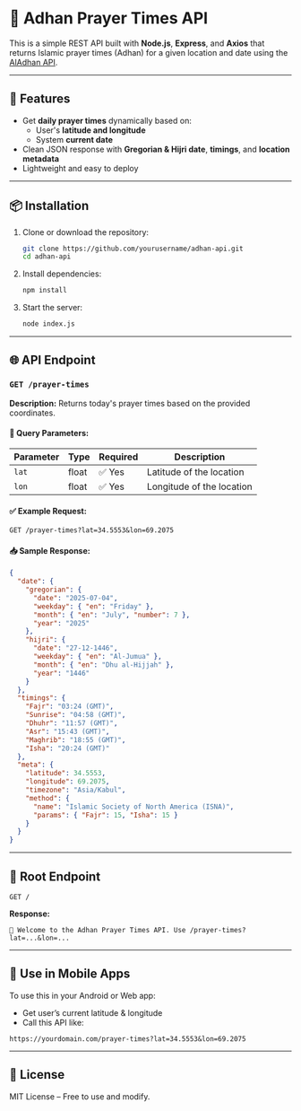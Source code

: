 
# 🕌 Adhan Prayer Times API

This is a simple REST API built with **Node.js**, **Express**, and **Axios** that returns Islamic prayer times (Adhan) for a given location and date using the [AlAdhan API](https://aladhan.com/prayer-times-api).

---

## 🚀 Features

- Get **daily prayer times** dynamically based on:
  - User's **latitude and longitude**
  - System **current date**
- Clean JSON response with **Gregorian & Hijri date**, **timings**, and **location metadata**
- Lightweight and easy to deploy

---

## 📦 Installation

1. Clone or download the repository:
   ```bash
   git clone https://github.com/yourusername/adhan-api.git
   cd adhan-api
   ```

2. Install dependencies:
   ```bash
   npm install
   ```

3. Start the server:
   ```bash
   node index.js
   ```

---

## 🌐 API Endpoint

### `GET /prayer-times`

**Description:** Returns today's prayer times based on the provided coordinates.

#### 🔧 Query Parameters:
| Parameter | Type   | Required | Description                     |
|-----------|--------|----------|---------------------------------|
| `lat`     | float  | ✅ Yes    | Latitude of the location        |
| `lon`     | float  | ✅ Yes    | Longitude of the location       |

#### ✅ Example Request:

```
GET /prayer-times?lat=34.5553&lon=69.2075
```

#### 📥 Sample Response:

```json
{
  "date": {
    "gregorian": {
      "date": "2025-07-04",
      "weekday": { "en": "Friday" },
      "month": { "en": "July", "number": 7 },
      "year": "2025"
    },
    "hijri": {
      "date": "27-12-1446",
      "weekday": { "en": "Al-Jumua" },
      "month": { "en": "Dhu al-Hijjah" },
      "year": "1446"
    }
  },
  "timings": {
    "Fajr": "03:24 (GMT)",
    "Sunrise": "04:58 (GMT)",
    "Dhuhr": "11:57 (GMT)",
    "Asr": "15:43 (GMT)",
    "Maghrib": "18:55 (GMT)",
    "Isha": "20:24 (GMT)"
  },
  "meta": {
    "latitude": 34.5553,
    "longitude": 69.2075,
    "timezone": "Asia/Kabul",
    "method": {
      "name": "Islamic Society of North America (ISNA)",
      "params": { "Fajr": 15, "Isha": 15 }
    }
  }
}
```

---

## 📍 Root Endpoint

```
GET /
```
**Response:**
```text
🕌 Welcome to the Adhan Prayer Times API. Use /prayer-times?lat=...&lon=...
```

---

## 📱 Use in Mobile Apps

To use this in your Android or Web app:
- Get user’s current latitude & longitude
- Call this API like:
```
https://yourdomain.com/prayer-times?lat=34.5553&lon=69.2075
```

---

## 📜 License

MIT License – Free to use and modify.
